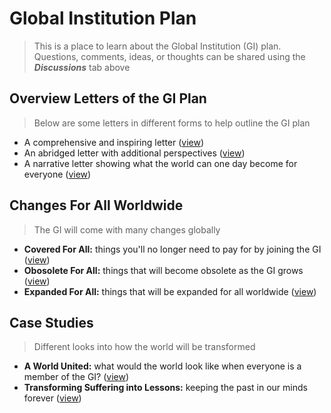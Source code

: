 # Global Institution Plan
> This is a place to learn about the Global Institution (GI) plan. Questions, comments, ideas, or thoughts can be shared using the ***Discussions*** tab above

## Overview Letters of the GI Plan
> Below are some letters in different forms to help outline the GI plan
- A comprehensive and inspiring letter ([view](docs/letter-comprehensive.md))
- An abridged letter with additional perspectives ([view](docs/letter-abridged.md))
- A narrative letter showing what the world can one day become for everyone ([view](docs/letter-narrative.md))

## Changes For All Worldwide
> The GI will come with many changes globally
- **Covered For All:** things you'll no longer need to pay for by joining the GI ([view](docs/covered-for-all.md))
- **Obosolete For All:** things that will become obsolete as the GI grows ([view](docs/obsolete-for-all.md))
- **Expanded For All:** things that will be expanded for all worldwide ([view](docs/expanded-for-all.md))

## Case Studies
> Different looks into how the world will be transformed
- **A World United:** what would the world look like when everyone is a member of the GI? ([view](docs/case-study-global.md))
- **Transforming Suffering into Lessons:** keeping the past in our minds forever ([view](docs/case-study-suffering.md))
